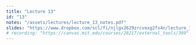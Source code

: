 ```yaml
---
title: "Lecture 13"
id: "13"
notes: "/assets/lectures/lecture_13_notes.pdf"
slides: "https://www.dropbox.com/scl/fi/njlgx2629zrcvexg2fx4n/lecture_13_slides.pdf?rlkey=m13sfp5n31blm50i7iah084ro&st=geyqhf0h&dl=0"
# recording: "https://canvas.mit.edu/courses/28217/external_tools/369"
---
```

